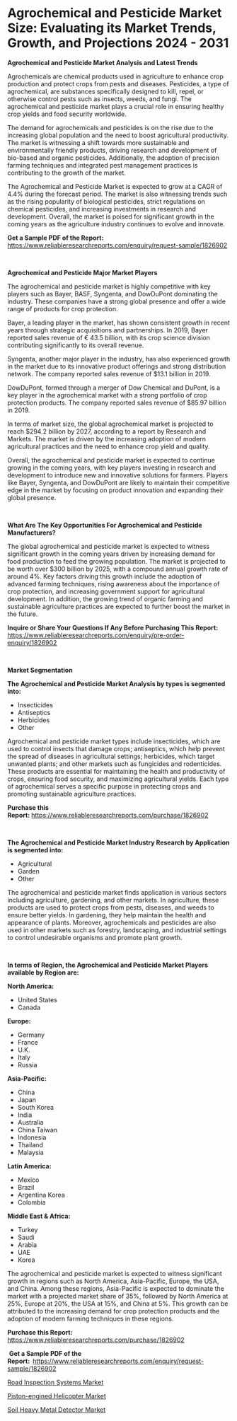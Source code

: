 <p><h1>Agrochemical and Pesticide Market Size: Evaluating its Market Trends, Growth, and Projections 2024 - 2031</h1></p><p><strong>Agrochemical and Pesticide Market Analysis and Latest Trends</strong></p>
<p><p>Agrochemicals are chemical products used in agriculture to enhance crop production and protect crops from pests and diseases. Pesticides, a type of agrochemical, are substances specifically designed to kill, repel, or otherwise control pests such as insects, weeds, and fungi. The agrochemical and pesticide market plays a crucial role in ensuring healthy crop yields and food security worldwide.</p><p>The demand for agrochemicals and pesticides is on the rise due to the increasing global population and the need to boost agricultural productivity. The market is witnessing a shift towards more sustainable and environmentally friendly products, driving research and development of bio-based and organic pesticides. Additionally, the adoption of precision farming techniques and integrated pest management practices is contributing to the growth of the market.</p><p>The Agrochemical and Pesticide Market is expected to grow at a CAGR of 4.4% during the forecast period. The market is also witnessing trends such as the rising popularity of biological pesticides, strict regulations on chemical pesticides, and increasing investments in research and development. Overall, the market is poised for significant growth in the coming years as the agriculture industry continues to evolve and innovate.</p></p>
<p><strong>Get a Sample PDF of the Report:&nbsp;</strong> <a href="https://www.reliableresearchreports.com/enquiry/request-sample/1826902">https://www.reliableresearchreports.com/enquiry/request-sample/1826902</a></p>
<p>&nbsp;</p>
<p><strong>Agrochemical and Pesticide Major Market Players</strong></p>
<p><p>The agrochemical and pesticide market is highly competitive with key players such as Bayer, BASF, Syngenta, and DowDuPont dominating the industry. These companies have a strong global presence and offer a wide range of products for crop protection.</p><p>Bayer, a leading player in the market, has shown consistent growth in recent years through strategic acquisitions and partnerships. In 2019, Bayer reported sales revenue of € 43.5 billion, with its crop science division contributing significantly to its overall revenue.</p><p>Syngenta, another major player in the industry, has also experienced growth in the market due to its innovative product offerings and strong distribution network. The company reported sales revenue of $13.1 billion in 2019.</p><p>DowDuPont, formed through a merger of Dow Chemical and DuPont, is a key player in the agrochemical market with a strong portfolio of crop protection products. The company reported sales revenue of $85.97 billion in 2019.</p><p>In terms of market size, the global agrochemical market is projected to reach $294.2 billion by 2027, according to a report by Research and Markets. The market is driven by the increasing adoption of modern agricultural practices and the need to enhance crop yield and quality.</p><p>Overall, the agrochemical and pesticide market is expected to continue growing in the coming years, with key players investing in research and development to introduce new and innovative solutions for farmers. Players like Bayer, Syngenta, and DowDuPont are likely to maintain their competitive edge in the market by focusing on product innovation and expanding their global presence.</p></p>
<p>&nbsp;</p>
<p><strong>What Are The Key Opportunities For Agrochemical and Pesticide Manufacturers?</strong></p>
<p><p>The global agrochemical and pesticide market is expected to witness significant growth in the coming years driven by increasing demand for food production to feed the growing population. The market is projected to be worth over $300 billion by 2025, with a compound annual growth rate of around 4%. Key factors driving this growth include the adoption of advanced farming techniques, rising awareness about the importance of crop protection, and increasing government support for agricultural development. In addition, the growing trend of organic farming and sustainable agriculture practices are expected to further boost the market in the future.</p></p>
<p><strong>Inquire or Share Your Questions If Any Before Purchasing This Report:</strong> <a href="https://www.reliableresearchreports.com/enquiry/pre-order-enquiry/1826902">https://www.reliableresearchreports.com/enquiry/pre-order-enquiry/1826902</a></p>
<p>&nbsp;</p>
<p><strong>Market Segmentation</strong></p>
<p><strong>The Agrochemical and Pesticide Market Analysis by types is segmented into:</strong></p>
<p><ul><li>Insecticides</li><li>Antiseptics</li><li>Herbicides</li><li>Other</li></ul></p>
<p><p>Agrochemical and pesticide market types include insecticides, which are used to control insects that damage crops; antiseptics, which help prevent the spread of diseases in agricultural settings; herbicides, which target unwanted plants; and other markets such as fungicides and rodenticides. These products are essential for maintaining the health and productivity of crops, ensuring food security, and maximizing agricultural yields. Each type of agrochemical serves a specific purpose in protecting crops and promoting sustainable agriculture practices.</p></p>
<p><strong>Purchase this Report:&nbsp;</strong><a href="https://www.reliableresearchreports.com/purchase/1826902">https://www.reliableresearchreports.com/purchase/1826902</a></p>
<p>&nbsp;</p>
<p><strong>The Agrochemical and Pesticide Market Industry Research by Application is segmented into:</strong></p>
<p><ul><li>Agricultural</li><li>Garden</li><li>Other</li></ul></p>
<p><p>The agrochemical and pesticide market finds application in various sectors including agriculture, gardening, and other markets. In agriculture, these products are used to protect crops from pests, diseases, and weeds to ensure better yields. In gardening, they help maintain the health and appearance of plants. Moreover, agrochemicals and pesticides are also used in other markets such as forestry, landscaping, and industrial settings to control undesirable organisms and promote plant growth.</p></p>
<p>&nbsp;</p>
<p><strong>In terms of Region, the Agrochemical and Pesticide Market Players available by Region are:</strong></p>
<p>
    <p> <strong> North America: </strong>
        <ul>
            <li>United States</li>
            <li>Canada</li>
        </ul>
        </p> 
    <p> <strong> Europe: </strong>
        <ul>
            <li>Germany</li>
            <li>France</li>
            <li>U.K.</li>
            <li>Italy</li>
            <li>Russia</li>
        </ul>
        </p> 
    <p> <strong> Asia-Pacific: </strong>
        <ul>
            <li>China</li>
            <li>Japan</li>
            <li>South Korea</li>
            <li>India</li>
            <li>Australia</li>
            <li>China Taiwan</li>
            <li>Indonesia</li>
            <li>Thailand</li>
            <li>Malaysia</li>
        </ul>
        </p> 
    <p> <strong> Latin America: </strong>
        <ul>
            <li>Mexico</li>
            <li>Brazil</li>
            <li>Argentina Korea</li>
            <li>Colombia</li>
        </ul>
        </p> 
    <p> <strong> Middle East & Africa: </strong>
        <ul>
            <li>Turkey</li>
            <li>Saudi</li>
            <li>Arabia</li>
            <li>UAE</li>
            <li>Korea</li>
        </ul>
    </p>
    </p>
<p><p>The agrochemical and pesticide market is expected to witness significant growth in regions such as North America, Asia-Pacific, Europe, the USA, and China. Among these regions, Asia-Pacific is expected to dominate the market with a projected market share of 35%, followed by North America at 25%, Europe at 20%, the USA at 15%, and China at 5%. This growth can be attributed to the increasing demand for crop protection products and the adoption of modern farming techniques in these regions.</p></p>
<p><strong>Purchase this Report: </strong><a href="https://www.reliableresearchreports.com/purchase/1826902">https://www.reliableresearchreports.com/purchase/1826902</a></p>
<p>&nbsp;<strong>Get a Sample PDF of the Report:&nbsp;&nbsp;</strong><a href="https://www.reliableresearchreports.com/enquiry/request-sample/1826902">https://www.reliableresearchreports.com/enquiry/request-sample/1826902</a></p>
<p><strong></strong></p>
<p><p><a href="https://view.publitas.com/reportprime-1/decoding-the-road-inspection-systems-market-a-deep-dive-into-the-latest-market-trends-market-segmentation-and-competitive-analysis/">Road Inspection Systems Market</a></p><p><a href="https://view.publitas.com/reportprime-1/piston-engined-helicopter-market-challenges-opportunities-and-growth-drivers-and-major-market-players-forecasted-for-period-from-2024-2031/">Piston-engined Helicopter Market</a></p><p><a href="https://github.com/vimar16th/Market-Research-Report-List-3/blob/main/soil-heavy-metal-detector-market.md">Soil Heavy Metal Detector Market</a></p></p>